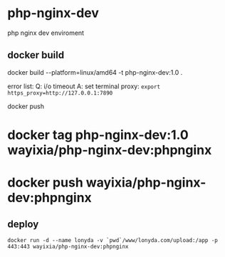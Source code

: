 # php-nginx-dev
php nginx dev enviroment


## docker build
docker build --platform=linux/amd64 -t php-nginx-dev:1.0 .

error list:
Q: i/o timeout
A: set terminal proxy:
``` export https_proxy=http://127.0.0.1:7890 ```

docker push
# docker tag php-nginx-dev:1.0 wayixia/php-nginx-dev:phpnginx
# docker push wayixia/php-nginx-dev:phpnginx

## deploy
``` docker run -d --name lonyda -v `pwd`/www/lonyda.com/upload:/app -p 443:443 wayixia/php-nginx-dev:phpnginx ```
